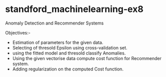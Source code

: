 # standford_machinelearning-ex8
Anomaly Detection and Recommender Systems

Objectives:-
* Estimation of parameters for the given data.
* Selecting of thresold Epsilon using cross-validation set.
* using the fitted model and thresold classify Anomalies.
* Using the given vectorise data compute cost function for Recommender system.
* Adding regularization on the computed Cost function.
